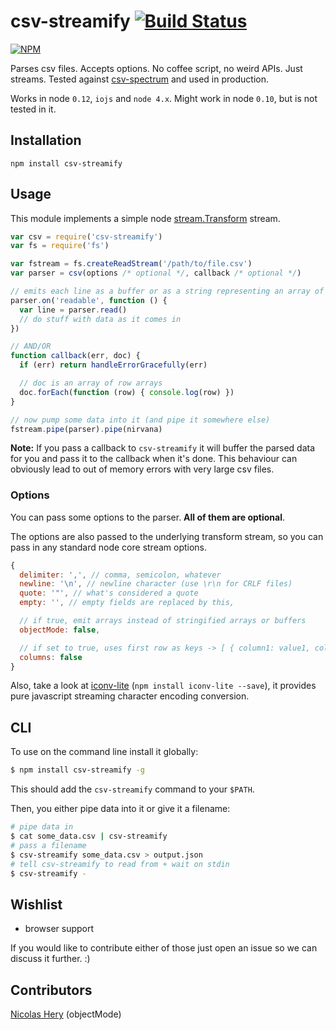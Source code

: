csv-streamify [![Build Status](https://travis-ci.org/klaemo/csv-stream.png)](https://travis-ci.org/klaemo/csv-stream)
===
[![NPM](https://nodei.co/npm/csv-streamify.png?downloadRank=true)](https://nodei.co/npm/csv-streamify/)

Parses csv files. Accepts options. No coffee script, no weird APIs. Just streams. Tested against [csv-spectrum](https://github.com/maxogden/csv-spectrum) and used in production.

Works in node `0.12`, `iojs` and `node 4.x`. Might work in node `0.10`, but is not tested in it.

## Installation

```
npm install csv-streamify
```

## Usage

This module implements a simple node [stream.Transform](http://nodejs.org/api/stream.html#stream_class_stream_transform) stream.

```javascript
var csv = require('csv-streamify')
var fs = require('fs')

var fstream = fs.createReadStream('/path/to/file.csv')
var parser = csv(options /* optional */, callback /* optional */)

// emits each line as a buffer or as a string representing an array of fields
parser.on('readable', function () {
  var line = parser.read()
  // do stuff with data as it comes in
})

// AND/OR
function callback(err, doc) {
  if (err) return handleErrorGracefully(err)

  // doc is an array of row arrays
  doc.forEach(function (row) { console.log(row) })
}

// now pump some data into it (and pipe it somewhere else)
fstream.pipe(parser).pipe(nirvana)

```
__Note:__ If you pass a callback to `csv-streamify` it will buffer the parsed data for you and pass it to the callback when it's done. This behaviour can obviously lead to out of memory errors with very large csv files.

### Options

You can pass some options to the parser. **All of them are optional**.

The options are also passed to the underlying transform stream, so you can pass in any standard node core stream options.

```javascript
{
  delimiter: ',', // comma, semicolon, whatever
  newline: '\n', // newline character (use \r\n for CRLF files)
  quote: '"', // what's considered a quote
  empty: '', // empty fields are replaced by this,

  // if true, emit arrays instead of stringified arrays or buffers
  objectMode: false,

  // if set to true, uses first row as keys -> [ { column1: value1, column2: value2 }, ...]
  columns: false
}
```

Also, take a look at [iconv-lite](https://github.com/ashtuchkin/iconv-lite) (`npm install iconv-lite --save`), it provides pure javascript streaming character encoding conversion.

## CLI

To use on the command line install it globally:

```bash
$ npm install csv-streamify -g
```

This should add the `csv-streamify` command to your `$PATH`.

Then, you either pipe data into it or give it a filename:

```bash
# pipe data in
$ cat some_data.csv | csv-streamify
# pass a filename
$ csv-streamify some_data.csv > output.json
# tell csv-streamify to read from + wait on stdin
$ csv-streamify -
```

## Wishlist

- browser support

If you would like to contribute either of those just open an issue so we can discuss it further. :)

## Contributors

[Nicolas Hery](https://github.com/nicolashery) (objectMode)
